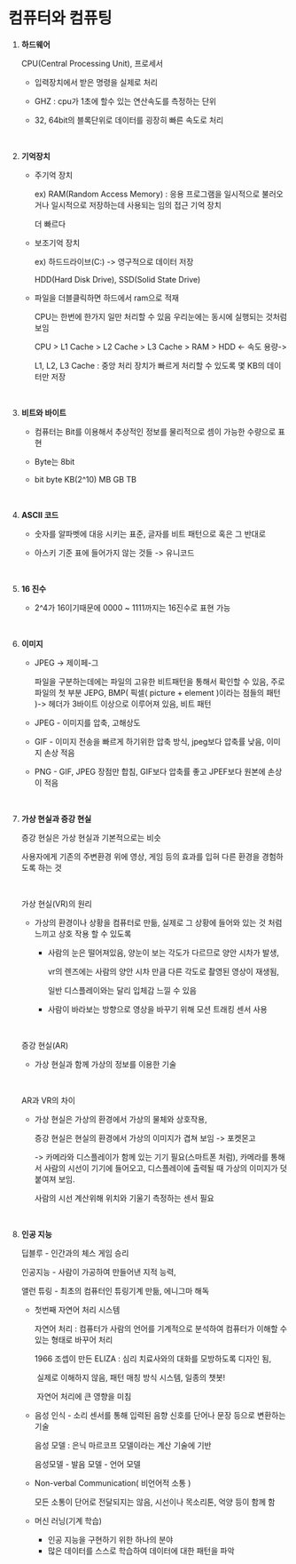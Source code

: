 # 컴퓨터와 컴퓨팅

1. **하드웨어**

   CPU(Central Processing Unit), 프로세서 

   - 입력장치에서 받은 명령을 실제로 처리

   - GHZ : cpu가 1초에 할수 있는 연산속도를 측정하는 단위

   - 32, 64bit의 블록단위로 데이터를 굉장히 빠른 속도로 처리 

     <br>

2. **기억장치**

   - 주기억 장치

     ex) RAM(Random Access Memory) : 응용 프로그램을 일시적으로 불러오거나 일시적으로 저장하는데 사용되는 임의 접근 기억 장치  

     더 빠르다 

   - 보조기억 장치

     ex) 하드드라이브(C:)  ->  영구적으로 데이터 저장 

     HDD(Hard Disk Drive), SSD(Solid State Drive)

   - 파일을 더블클릭하면 하드에서 ram으로 적재 

     CPU는 한번에 한가지 일만 처리할 수 있음 
     우리눈에는 동시에 실행되는 것처럼 보임

     CPU > L1 Cache > L2 Cache > L3 Cache > RAM > HDD
     \<- 속도  									용량->

     L1, L2, L3 Cache : 중앙 처리 장치가 빠르게 처리할 수 있도록 몇 KB의 데이터만 저장 

   <br>

3. **비트와 바이트**

   - 컴퓨터는 Bit를 이용해서 추상적인 정보를 물리적으로 셈이 가능한 수량으로 표현

   - Byte는 8bit 

   - bit byte KB(2^10) MB GB TB

     <br>

4. **ASCII 코드**

   - 숫자를 알파벳에 대응 시키는 표준, 글자를 비트 패턴으로 혹은 그 반대로

   - 아스키 기준 표에 들어가지 않는 것들 -> 유니코드

     <br>

5. **16 진수**

   - 2^4가 16이기때문에 0000 ~ 1111까지는 16진수로 표현 가능  

     <br>

6. **이미지**

   - JPEG -> 제이페-그

     파일을 구분하는데에는 파일의 고유한 비트패턴을 통해서 확인할 수 있음, 주로 파일의 첫 부분
     JEPG, BMP( 픽셀( picture + element )이라는 점들의 패턴 )-> 헤더가 3바이트 이상으로 이루어져 있음, 비트 패턴

   - JPEG - 이미지를 압축, 고해상도 

   - GIF - 이미지 전송을 빠르게 하기위한 압축 방식, jpeg보다 압축률 낮음, 이미지 손상 적음

   - PNG - GIF, JPEG 장점만 합침, GIF보다 압축률 좋고 JPEF보다 원본에 손상이 적음

     <br>

7. **가상 현실과 증강 현실**

   증강 현실은 가상 현실과 기본적으로는 비슷

   사용자에게 기존의 주변환경 위에 영상, 게임 등의 효과를 입혀 다른 환경을 경험하도록 하는 것

   ​

   가상 현실(VR)의 원리 

   - 가상의 환경이나 상황을 컴퓨터로 만듦, 실제로 그 상황에 들어와 있는 것 처럼 느끼고 상호 작용 할 수 있도록

     - 사람의 눈은 떨어져있음, 양눈이 보는 각도가 다르므로 양안 시차가 발생, 

       vr의 렌즈에는 사람의 양안 시차 만큼 다른 각도로 촬영된 영상이 재생됨, 

       일반 디스플레이와는 달리 입체감 느낄 수 있음

     - 사람이 바라보는 방향으로 영상을 바꾸기 위해 모션 트래킹 센서 사용 

   ​

    증강 현실(AR)

   - 가상 현실과 함께 가상의 정보를 이용한 기술

   ​

    AR과 VR의 차이

   - 가상 현실은 가상의 환경에서 가상의 물체와 상호작용, 

     증강 현실은 현실의 환경에서 가상의 이미지가 겹쳐 보임 -> 포켓몬고

     -> 카메라와 디스플레이가 함께 있는 기기 필요(스마트폰 처럼),
     카메라를 통해서 사람의 시선이 기기에 들어오고, 디스플레이에 출력될 때 가상의 이미지가 덧붙여져 보임.

     사람의 시선 계산위해 위치와 기울기 측정하는 센서 필요

     ​

8. **인공 지능**

   딥블루 - 인간과의 체스 게임 승리

   인공지능 - 사람이 가공하여 만들어낸 지적 능력,  

   앨런 튜링 - 최초의 컴퓨터인 튜링기계 만듦, 에니그마 해독

   - 첫번째 자연어 처리 시스템 

     자연어 처리 : 컴퓨터가 사람의 언어를 기계적으로 분석하여 컴퓨터가 이해할 수 있는 형태로 바꾸어 처리 

     1966 조셉이 만든 ELIZA : 심리 치료사와의 대화를 모방하도록 디자인 됨,    		

     ​	실제로 이해하지 않음, 패턴 매칭 방식 시스템, 일종의 챗봇! 

     ​	자연어 처리에 큰 영향을 미침


   - 음성 인식 - 소리 센서를 통해 입력된 음향 신호를 단어나 문장 등으로 변환하는 기술

     음성 모델 : 은닉 마르코프 모델이라는 계산 기술에 기반

     음성모델 - 발음 모델 - 언어 모델  

   - Non-verbal Communication( 비언어적 소통 )

      모든 소통이 단어로 전달되지는 않음, 시선이나 목소리톤, 억양 등이 함께 함

   - 머신 러닝(기계 학습)

     - 인공 지능을 구현하기 위한 하나의 분야
     - 많은 데이터를 스스로 학습하여 데이터에 대한 패턴을 파악

